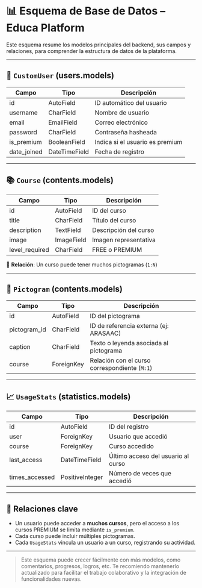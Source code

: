 # 📊 Esquema de Base de Datos – Educa Platform

Este esquema resume los modelos principales del backend, sus campos y relaciones, para comprender la estructura de datos de la plataforma.

---

## 👤 `CustomUser` (users.models)
| Campo        | Tipo          | Descripción                         |
|--------------|---------------|-------------------------------------|
| id           | AutoField     | ID automático del usuario           |
| username     | CharField     | Nombre de usuario                   |
| email        | EmailField    | Correo electrónico                  |
| password     | CharField     | Contraseña hasheada                 |
| is_premium   | BooleanField  | Indica si el usuario es premium     |
| date_joined  | DateTimeField | Fecha de registro                   |

---

## 📚 `Course` (contents.models)
| Campo          | Tipo           | Descripción                                    |
|----------------|----------------|------------------------------------------------|
| id             | AutoField      | ID del curso                                  |
| title          | CharField      | Título del curso                              |
| description    | TextField      | Descripción del curso                         |
| image          | ImageField     | Imagen representativa                         |
| level_required | CharField      | FREE o PREMIUM                                |

🔗 **Relación**: Un curso puede tener muchos pictogramas (`1:N`)

---

## 🧩 `Pictogram` (contents.models)
| Campo        | Tipo          | Descripción                                         |
|--------------|---------------|-----------------------------------------------------|
| id           | AutoField     | ID del pictograma                                  |
| pictogram_id | CharField     | ID de referencia externa (ej: ARASAAC)             |
| caption      | CharField     | Texto o leyenda asociada al pictograma             |
| course       | ForeignKey    | Relación con el curso correspondiente (`M:1`)      |

---

## 📈 `UsageStats` (statistics.models)
| Campo          | Tipo            | Descripción                             |
|----------------|-----------------|-----------------------------------------|
| id             | AutoField       | ID del registro                         |
| user           | ForeignKey      | Usuario que accedió                     |
| course         | ForeignKey      | Curso accedido                          |
| last_access    | DateTimeField   | Último acceso del usuario al curso      |
| times_accessed | PositiveInteger | Número de veces que accedió             |

---

## 🔐 Relaciones clave

- Un usuario puede acceder a **muchos cursos**, pero el acceso a los cursos PREMIUM se limita mediante `is_premium`.
- Cada curso puede incluir múltiples pictogramas.
- Cada `UsageStats` vincula un usuario a un curso, registrando su actividad.

---

> Este esquema puede crecer fácilmente con más modelos, como comentarios, progresos, logros, etc. Te recomiendo mantenerlo actualizado para facilitar el trabajo colaborativo y la integración de funcionalidades nuevas.
